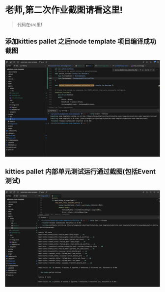 # 老师,第二次作业截图请看这里!

> 代码在src里!

## 添加kitties pallet 之后node template 项目编译成功截图
![](./build_success.jpg)

## kitties pallet 内部单元测试运行通过截图(包括Event测试)
![](./test_success.jpg)